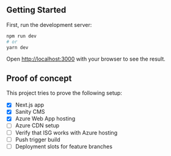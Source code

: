 ## Getting Started

First, run the development server:

```bash
npm run dev
# or
yarn dev
```

Open [http://localhost:3000](http://localhost:3000) with your browser to see the result.

## Proof of concept

This project tries to prove the following setup:

- [x] Next.js app
- [x] Sanity CMS
- [x] Azure Web App hosting
- [ ] Azure CDN setup
- [ ] Verify that ISG works with Azure hosting
- [ ] Push trigger build
- [ ] Deployment slots for feature branches
